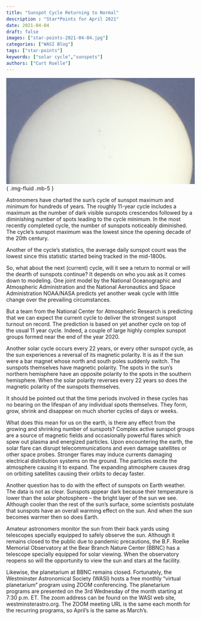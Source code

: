 ```yaml
---
title: "Sunspot Cycle Returning to Normal"
description : "Star*Points for April 2021"
date: 2021-04-04
draft: false
images: ["star-points-2021-04-04.jpg"]
categories: ["WASI Blog"]
tags: ["star-points"]
keywords: ["solar cycle","sunspots"]
authors: ["Curt Roelle"]
---
```


![The Sun](star-points-2021-04-04.jpg)
{ .img-fluid .mb-5 }

Astronomers have charted the sun’s cycle of sunspot maximum and minimum for
hundreds of years. The roughly 11-year cycle includes a maximum as the number
of dark visible sunspots crescendos followed by a diminishing number of spots
leading to the cycle minimum. In the most recently completed cycle, the number
of sunspots noticeably diminished. The cycle’s sunspot maximum was the lowest
since the opening decade of the 20th century.

Another of the cycle’s statistics, the average daily sunspot count was the
lowest since this statistic started being tracked in the mid-1800s.

So, what about the next (current) cycle, will it see a return to normal or will
the dearth of sunspots continue?  It depends on who you ask as it comes down to
modeling. One joint model by the National Oceanographic and Atmospheric
Administration and the National Aeronautics and Space Administration NOAA/NASA
predicts yet another weak cycle with little change over the prevailing
circumstances.

But a team from the National Center for Atmospheric Research is predicting that
we can expect the current cycle to deliver the strongest sunspot turnout on
record. The prediction is based on yet another cycle on top of the usual 11
year cycle. Indeed, a couple of large highly complex sunspot groups formed near
the end of the year 2020.

Another solar cycle occurs every 22 years, or every other sunspot cycle, as the
sun experiences a reversal of its magnetic polarity.  It is as if the sun were
a bar magnet whose north and south poles suddenly switch.  The sunspots
themselves have magnetic polarity.  The spots in the sun’s northern hemisphere
have an opposite polarity to the spots in the southern hemisphere.  When the
solar polarity reverses every 22 years so does the magnetic polarity of the
sunspots themselves.  

It should be pointed out that the time periods involved in these cycles has no
bearing on the lifespan of any individual spots themselves.  They form, grow,
shrink and disappear on much shorter cycles of days or weeks.

What does this mean for us on the earth, is there any effect from the growing
and shrinking number of sunspots? Complex active sunspot groups are a source of
magnetic fields and occasionally powerful flares which spew out plasma and
energized particles.  Upon encountering the earth, the solar flare can disrupt
telecommunications and even damage satellites or other space probes. Stronger
flares may induce currents damaging electrical distribution systems on the
ground.  The particles excite the atmosphere causing it to expand. The
expanding atmosphere causes drag on orbiting satellites causing their orbits to
decay faster.

Another question has to do with the effect of sunspots on Earth weather.  The
data is not as clear.  Sunspots appear dark because their temperature is lower
than the solar photosphere – the bright layer of the sun we see.  Although
cooler than the rest of the sun’s surface, some scientists postulate that
sunspots have an overall warming effect on the sun.  And when the sun becomes
warmer then so does Earth.

Amateur astronomers monitor the sun from their back yards using telescopes
specially equipped to safely observe the sun.  Although it remains closed to
the public due to pandemic precautions, the B.F. Roelke Memorial Observatory at
the Bear Branch Nature Center (BBNC) has a telescope specially equipped for
solar viewing. When the observatory reopens so will the opportunity to view the
sun and stars at the facility.

Likewise, the planetarium at BBNC remains closed. Fortunately, the Westminster
Astronomical Society (WASI) hosts a free monthly “virtual planetarium” program
using ZOOM conferencing.  The planetarium programs are presented on the 3rd
Wednesday of the month starting at 7:30 p.m. ET.  The zoom address can be found
on the WASI web site, westminsterastro.org. The ZOOM meeting URL is the same
each month for the recurring programs, so April’s is the same as March’s.
